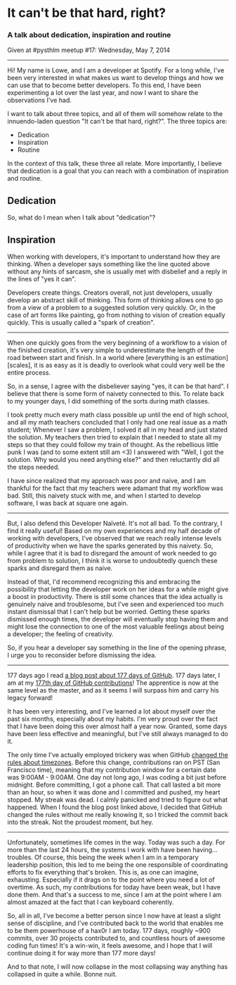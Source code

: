 # It can't be that hard, right?
### A talk about dedication, inspiration and routine
Given at #pysthlm meetup #17: Wednesday, May 7, 2014

---

Hi! My name is Lowe, and I am a developer at Spotify. For a long while, I've
been very interested in what makes us want to develop things and how we can use
that to become better developers. To this end, I have been experimenting a lot
over the last year, and now I want to share the observations I've had.

I want to talk about three topics, and all of them will somehow relate to the
innuendo-laden question "It can't be that hard, right?". The three topics are:

* Dedication
* Inspiration
* Routine

In the context of this talk, these three all relate. More importantly,
I believe that dedication is a goal that you can reach with a combination of
inspiration and routine.

## Dedication

So, what do I mean when I talk about "dedication"?

## Inspiration

When working with developers, it's important to understand how they are
thinking. When a developer says something like the line quoted above without
any hints of sarcasm, she is usually met with disbelief and a reply in the
lines of "yes it can".

Developers create things. Creators overall, not just developers, usually
develop an abstract skill of thinking. This form of thinking allows one to go
from a view of a problem to a suggested solution very quickly. Or, in the case
of art forms like painting, go from nothing to vision of creation equally
quickly. This is usually called a "spark of creation".

---

When one quickly goes from the very beginning of a workflow to a vision of the
finished creation, it's very simple to underestimate the length of the road
between start and finish. In a world where [everything is an
estimation][scales], it is as easy as it is deadly to overlook what could very
well be the entire process.

So, in a sense, I agree with the disbeliever saying "yes, it can be that
hard". I believe that there is some form of naivety connected to this. To
relate back to my younger days, I did something of the sorts during math
classes.

I took pretty much every math class possible up until the end of high
school, and all my math teachers concluded that I only had one real issue as
a math student; Whenever I saw a problem, I solved it all in my head and just
stated the solution. My teachers then tried to explain that I needed to state
all my steps so that they could follow my train of thought. As the rebellious
little punk I was (and to some extent still am &lt;3) I answered with
"Well, I got the solution. Why would you need anything else?" and then
reluctantly did all the steps needed.

I have since realized that my approach was poor and naive, and I am thankful
for the fact that my teachers were adamant that my workflow was bad. Still,
this naivety stuck with me, and when I started to develop software, I was back
at square one again.

---

But, I also defend this Developer Naïveté. It's not all bad. To the contrary,
I find it really useful! Based on my own experiences and my half decade of
working with developers, I've observed that we reach really intense levels of
productivity when we have the sparks generated by this naivety. So, while
I agree that it is bad to disregard the amount of work needed to go from
problem to solution, I think it is worse to undoubtedly quench these sparks and
disregard them as naive.

Instead of that, I'd recommend recognizing this and embracing the possibility
that letting the developer work on her ideas for a while might give a boost in
productivity. There is still some chances that the idea actually is genuinely
naive and troublesome, but I've seen and experienced too much instant dismissal
that I can't help but be worried. Getting these sparks dismissed enough times,
the developer will eventually stop having them and might lose the connection to
one of the most valuable feelings about being a developer; the feeling of
creativity.

So, if you hear a developer say something in the line of the opening phrase,
I urge you to reconsider before dismissing the idea.


---


177 days ago I read [a blog post about 177 days of GitHub][177]. 177 days
later, I am at my [177th day of GitHub contributions][thiderman]! The
apprentice is now at the same level as the master, and as it seems I will
surpass him and carry his legacy forward!

It has been very interesting, and I've learned a lot about myself over the past
six months, especially about my habits. I'm very proud over the fact that
I have been doing this over almost half a year now. Granted, some days have
been less effective and meaningful, but I've still always managed to do it.

The only time I've actually employed trickery was when GitHub [changed the
rules about timezones][change]. Before this change, contributions ran on PST
(San Francisco time), meaning that my contribution window for a certain date
was 9:00AM - 9:00AM. One day not long ago, I was coding a bit just before
midnight. Before committing, I got a phone call. That call lasted a bit more
than an hour, so when it was done and I committed and pushed, my heart stopped.
My streak was dead. I calmly panicked and tried to figure out what happened.
When I found the blog post linked above, I decided that GitHub changed the
rules without me really knowing it, so I tricked the commit back into the
streak. Not the proudest moment, but hey.

---

Unfortunately, sometimes life comes in the way. Today was such a day. For more
than the last 24 hours, the systems I work with have been having... troubles.
Of course, this being the week when I am in a temporary leadership position,
this led to me being the one responsible of coordinating efforts to fix
everything that's broken. This is, as one can imagine, exhausting. Especially
if it drags on to the point where you need a lot of overtime. As such, my
contributions for today have been weak, but I have done them. And that's
a success to me, since I am at the point where I am almost amazed at the fact
that I can keyboard coherently.

So, all in all, I've become a better person since I now have at least a slight
sense of discipline, and I've contributed back to the world that enables me to
be them powerhouse of a hax0r I am today. 177 days, roughly ~900 commits, over
30 projects contributed to, and countless hours of awesome coding fun times!
It's a win-win, it feels awesome, and I hope that I will continue doing it for
way more than 177 more days!

And to that note, I will now collapse in the most collapsing way anything has
collapsed in quite a while. Bonne nuit.


[177]: https://ryanseys.com/blog/177-days-of-github/
[thiderman]: https://github.com/thiderman
[change]: https://github.com/blog/1793-timezone-aware-contribution-graphs
